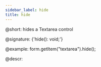 ```yaml
---
sidebar_label: hide
title: hide
---          
```


@short: hides a Textarea control

@signature: {'hide(): void;'}

@example:
form.getItem("textarea").hide(); 

@descr:
